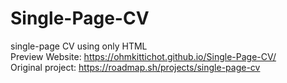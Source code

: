 # Single-Page-CV
single-page CV using only HTML <br>
Preview Website: https://ohmkittichot.github.io/Single-Page-CV/ <br>
Original project: https://roadmap.sh/projects/single-page-cv
